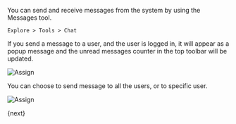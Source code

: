 <!-- add-breadcrumbs -->
You can send and receive messages from the system by using the Messages tool. 

`Explore > Tools > Chat`

If you send a message to a user, and the user is logged in, it will appear as a popup message and the unread messages counter in the top toolbar will be
updated.

<img class="screenshot" alt="Assign" src="{{docs_base_url}}/assets/img/collaboration-tools/chat-1.png">

You can choose to send message to all the users, or to specific user.

<img class="screenshot" alt="Assign" src="{{docs_base_url}}/assets/img/collaboration-tools/chat-2.png">

{next}
